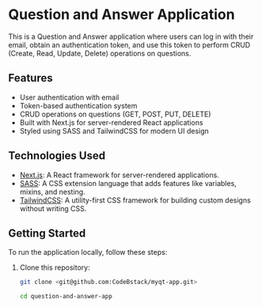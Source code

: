 # Question and Answer Application

This is a Question and Answer application where users can log in with their email, obtain an authentication token, and use this token to perform CRUD (Create, Read, Update, Delete) operations on questions.

## Features

- User authentication with email
- Token-based authentication system
- CRUD operations on questions (GET, POST, PUT, DELETE)
- Built with Next.js for server-rendered React applications
- Styled using SASS and TailwindCSS for modern UI design

## Technologies Used

- [Next.js](https://nextjs.org/): A React framework for server-rendered applications.
- [SASS](https://sass-lang.com/): A CSS extension language that adds features like variables, mixins, and nesting.
- [TailwindCSS](https://tailwindcss.com/): A utility-first CSS framework for building custom designs without writing CSS.

## Getting Started

To run the application locally, follow these steps:

1. Clone this repository:

   ```bash
   git clone <git@github.com:CodeBstack/myqt-app.git>

   cd question-and-answer-app

   
   


